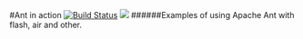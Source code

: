 #Ant in action
[![Build Status](https://travis-ci.org/alexandrratush/ant-in-action.svg?branch=master)](https://travis-ci.org/alexandrratush/ant-in-action)
![](https://reposs.herokuapp.com/?path=alexandrratush/ant-in-action&style=flat)
######Examples of using Apache Ant with flash, air and other.